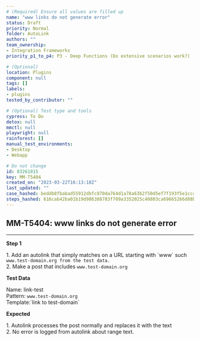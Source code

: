 ```yaml
---
# (Required) Ensure all values are filled up
name: "www links do not generate error"
status: Draft
priority: Normal
folder: AutoLink
authors: ""
team_ownership: 
- Integration Frameworks
priority_p1_to_p4: P3 - Deep Functions (Do extensive scenarios work?)

# (Optional)
location: Plugins
component: null
tags: []
labels: 
- plugins
tested_by_contributor: ""

# (Optional) Test type and tools
cypress: To Do
detox: null
mmctl: null
playwright: null
rainforest: []
manual_test_environments: 
- Desktop
- Webapp

# Do not change
id: 83261815
key: MM-T5404
created_on: "2023-03-22T16:13:18Z"
last_updated: ""
case_hashed: beddb8fbabad55912dbfc870da764d1a78a63b2f50d5ef7f193f5e1ccc4c3f0b82ad31bf417d8e6091452a907321ccb8
steps_hashed: 616cab42ba01b19d986388783f709a3352025c40803ca69665266d88b9ef2eb6f8ae81e152761754bbaec0df78b89439
---
```


<!-- (Auto-generated) Based on frontmatter's "key" and "name" -->

## MM-T5404: www links do not generate error

---

**Step 1**

1\. Add an autolink that simply matches on a URL starting with \`www\` such `www.test-domain.org from the test data.`\
2\. Make a post that includes `www.test-domain.org`

**Test Data**

Name: link-test\
Pattern: `www.test-domain.org`\
Template:\`link to test-domain\`

**Expected**

1\. Autolink processes the post normally and replaces it with the text\
2\. No error is logged from autolink about range text.
